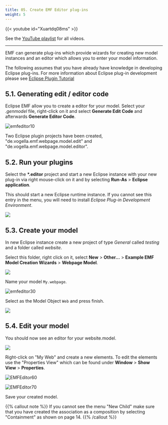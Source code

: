 ```yaml
---
title: 05. Create EMF Editor plug-ins
weight: 5
---
```



{{< youtube id="Xuartdq08ms" >}}

See the [YouTube playlist](https://www.youtube.com/playlist?list=PLGyeoukah9NbkEFnbQHtASnM6C_SnRRzv) for all videos.

---

EMF can generate plug-ins which provide wizards for creating new model instances and an editor which allows you to enter your model information.

The following assumes that you have already have knowledge in developing Eclipse plug-ins. For more information about Eclipse plug-in development please see [Eclipse Plugin Tutorial](http://www.vogella.com/tutorials/EclipsePlugin/article.html)

## 5.1. Generating edit / editor code

Eclipse EMF allow you to create a editor for your model. Select your *.genmodel* file, right-click on it and select **Generate Edit Code** and afterwards **Generate Editor Code**.

![emfeditor10](/gse/img/image20.png)

Two Eclipse plugin projects have been created, "de.vogella.emf.webpage.model.edit" and "de.vogella.emf.webpage.model.editor".

## 5.2. Run your plugins

Select the __*.editor__ project and start a new Eclipse instance with your new plug-in via right mouse-click on it and by selecting **Run-As** > **Eclipse application**.

This should start a new Eclipse runtime instance. If you cannot see this entry in the menu, you will need to install *Eclipse Plug-in Development Environment*.

![](/gse/img/image5.png)

## 5.3. Create your model

In new Eclipse instance create a new project of type *General* called *testing* and a folder called *website*.

Select this folder, right click on it, select **New** > **Other...​** > **Example EMF Model Creation Wizards** > **Webpage Model**.

![](/gse/img/image21.png)

Name your model ``My.webpage``.

![emfeditor30](/gse/img/image22.png)

Select as the Model Object `Web` and press finish.

![](/gse/img/image23.png)

## 5.4. Edit your model

You should now see an editor for your website.model.

![](/gse/img/image24.png)

Right-click on \"My Web\" and create a new elements. To edit the elements use the \"Properties View\" which can be found under **Window** > **Show View** > **Properties**.

![EMFEditor60](/gse/img/image25.png)

![EMFEditor70](/gse/img/image26.png)

Save your created model.

{{% callout note %}}
If you cannot see the menu "New Child" make sure that you have created the association as a composition by selecting "Containment" as shown on page 14.
{{% /callout %}}
